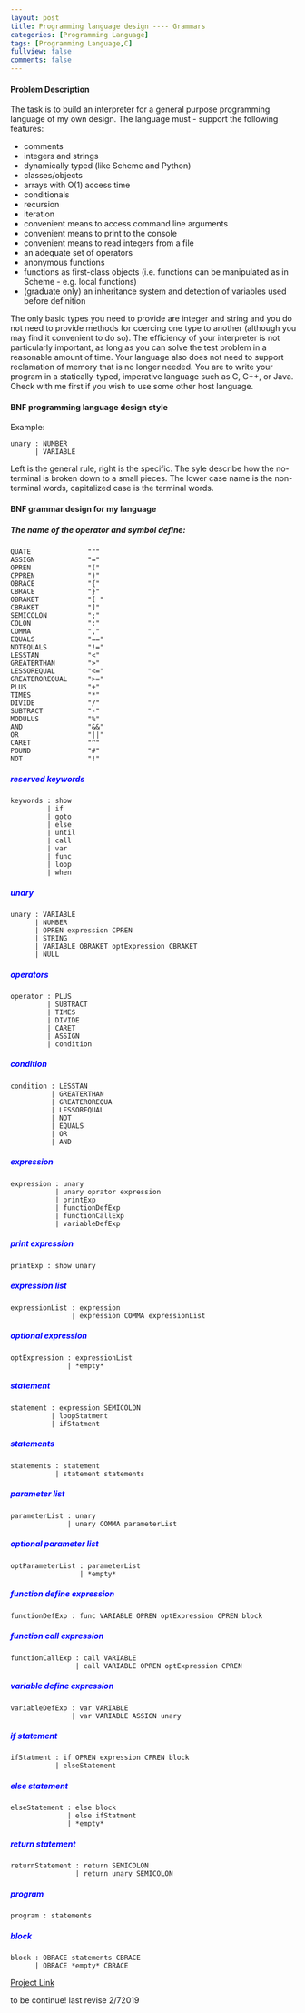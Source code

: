 ```yaml
---
layout: post
title: Programming language design ---- Grammars
categories: [Programming Language]
tags: [Programming Language,C]
fullview: false
comments: false
---
```

#### Problem Description
The task is to build an interpreter for a general purpose programming language of my own design. The language must - support the following features:

- comments
- integers and strings
- dynamically typed (like Scheme and Python)
- classes/objects
- arrays with O(1) access time
- conditionals
- recursion
- iteration
- convenient means to access command line arguments
- convenient means to print to the console
- convenient means to read integers from a file
- an adequate set of operators
- anonymous functions
- functions as first-class objects (i.e. functions can be manipulated as in Scheme - e.g. local functions)
- (graduate only) an inheritance system and detection of variables used before definition

The only basic types you need to provide are integer and string and you do not need to provide methods for coercing one type to another (although you may find it convenient to do so). The efficiency of your interpreter is not particularly important, as long as you can solve the test problem in a reasonable amount of time. Your language also does not need to support reclamation of memory that is no longer needed. You are to write your program in a statically-typed, imperative language such as C, C++, or Java. Check with me first if you wish to use some other host language.

#### BNF programming language design style
Example:
```
unary : NUMBER
      | VARIABLE
```
Left is the general rule, right is the specific. The syle describe how the no-terminal is broken down to a small pieces.
The lower case name is the non-terminal words, capitalized case is the terminal words.
#### BNF grammar design for my language

##### The name of the operator and symbol define:
```
QUATE              """
ASSIGN             "="
OPREN              "("
CPPREN             ")"
OBRACE             "{"
CBRACE             "}"
OBRAKET            "[ "  
CBRAKET            "]"
SEMICOLON          ";"
COLON              ":"
COMMA              ","
EQUALS             "=="
NOTEQUALS          "!="
LESSTAN            "<"
GREATERTHAN        ">"
LESSOREQUAL        "<="
GREATEROREQUAL     ">="
PLUS               "+"
TIMES              "*"
DIVIDE             "/"
SUBTRACT           "-"
MODULUS            "%"
AND                "&&"
OR                 "||"
CARET              "^"
POUND              "#"
NOT                "!"
```
##### <span style="color:blue">reserved keywords</span>
```
keywords : show
         | if
         | goto
         | else
         | until
         | call
         | var
         | func
         | loop
         | when
```
##### <span style="color:blue">unary</span>
```
unary : VARIABLE
      | NUMBER
      | OPREN expression CPREN
      | STRING
      | VARIABLE OBRAKET optExpression CBRAKET
      | NULL
```
##### <span style="color:blue">operators</span>
```
operator : PLUS
         | SUBTRACT
         | TIMES
         | DIVIDE
         | CARET
         | ASSIGN
         | condition
```
##### <span style="color:blue">condition</span>
```
condition : LESSTAN
          | GREATERTHAN
          | GREATEROREQUA
          | LESSOREQUAL
          | NOT
          | EQUALS
          | OR
          | AND
```
##### <span style="color:blue">expression</span>
```
expression : unary
           | unary oprator expression
           | printExp
           | functionDefExp
           | functionCallExp
           | variableDefExp
```
##### <span style="color:blue">print expression</span>
```
printExp : show unary 					 
```
##### <span style="color:blue">expression list</span>
```
expressionList : expression
               | expression COMMA expressionList
```
##### <span style="color:blue">optional expression</span>
```
optExpression : expressionList
              | *empty*
```
##### <span style="color:blue">statement</span>
```
statement : expression SEMICOLON
          | loopStatment
          | ifStatment
```
##### <span style="color:blue">statements</span>
```
statements : statement
           | statement statements
```
##### <span style="color:blue">parameter list</span>
```
parameterList : unary
              | unary COMMA parameterList
```
##### <span style="color:blue">optional parameter list</span>
```
optParameterList : parameterList
                 | *empty*
```
##### <span style="color:blue">function define expression</span>
```
functionDefExp : func VARIABLE OPREN optExpression CPREN block
```
##### <span style="color:blue">function call expression</span>
```
functionCallExp : call VARIABLE
                | call VARIABLE OPREN optExpression CPREN
```
##### <span style="color:blue">variable define expression</span>
```
variableDefExp : var VARIABLE
               | var VARIABLE ASSIGN unary
```
##### <span style="color:blue">if statement</span>
```
ifStatment : if OPREN expression CPREN block
           | elseStatement
```
##### <span style="color:blue">else statement</span>
```
elseStatement : else block
              | else ifStatment
              | *empty*
```
##### <span style="color:blue">return statement</span>
```
returnStatement : return SEMICOLON
                | return unary SEMICOLON
```
##### <span style="color:blue">program</span>
```
program : statements
```
##### <span style="color:blue">block</span>
```
block : OBRACE statements CBRACE
      | OBRACE *empty* CBRACE
```
[Project Link](https://github.com/scao7/cs403)

to be continue! last revise 2/72019
